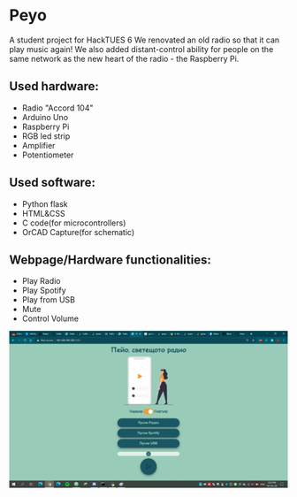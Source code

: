 # Peyo
A student project for HackTUES 6
We renovated an old radio so that it can play music again!
We also added distant-control ability for people on the same network as the new heart of the radio - the Raspberry Pi.

## Used hardware:
- Radio "Accord 104"
- Arduino Uno
- Raspberry Pi
- RGB led strip
- Amplifier
- Potentiometer

## Used software:
- Python flask
- HTML&CSS
- C code(for microcontrollers)
- OrCAD Capture(for schematic)

## Webpage/Hardware functionalities:
- Play Radio
- Play Spotify
- Play from USB
- Mute
- Control Volume

![Web](web.png)
